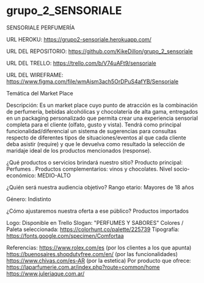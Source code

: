 # grupo_2_SENSORIALE

SENSORIALE PERFUMERÍA

URL HEROKU: https://grupo2-sensoriale.herokuapp.com/

URL DEL REPOSITORIO: https://github.com/KikeDillon/grupo_2_sensoriale

URL DEL TRELLO: https://trello.com/b/V74uAFt9/sensoriale

URL DEL WIREFRAME: https://www.figma.com/file/wmAism3ach5OrDPuS4afYB/Sensoriale

Temática del Market Place

Descripción: Es un market place cuyo punto de atracción es la combinación de perfumería, bebidas alcohólicas y chocolatería de alta gama, entregados en un packaging personalizado que permita crear una experiencia sensorial completa para el cliente (olfato, gusto y vista). 
Tendrá como principal funcionalidad/diferencial un sistema de sugerencias para consultas respecto de diferentes tipos de situaciones/eventos al que cada cliente deba asistir (require) y que le devuelva como resultado la selección de maridaje ideal de los productos mencionados (response).

¿Qué productos o servicios brindará nuestro sitio?  Producto principal: Perfumes
.
Productos complementarios: vinos y chocolates.  Nivel socio-económico: MEDIO-ALTO

¿Quién será nuestra audiencia objetivo?   Rango etario: Mayores de 18 años

Género: Indistinto

¿Cómo ajustaremos nuestra oferta a ese público? Productos importados

Logo: Disponible en Trello
Slogan: "PERFUMES Y SABORES"
Colores / Paleta seleccionada: https://colorhunt.co/palette/225739
Tipografía: https://fonts.google.com/specimen/Comfortaa

Referencias:
https://www.rolex.com/es (por los clientes a los que apunta)
https://buenosaires.shopdutyfree.com/en/ (por las funcionalidades)
https://www.chivas.com/es-AR (por la estetica)
Por producto que ofrece: 
https://laparfumerie.com.ar/index.php?route=common/home
https://www.juleriaque.com.ar/

